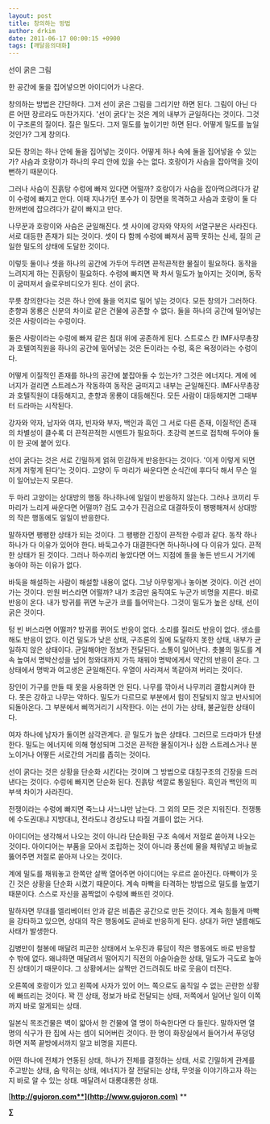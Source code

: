 ```yaml
---
layout: post
title: 창의하는 방법
author: drkim
date: 2011-06-17 00:00:15 +0900
tags: [깨달음의대화]
---
```

선이 굵은 그림

  
한 공간에 둘을 집어넣으면 아이디어가 나온다. 

창의하는 방법은 간단하다. 그저 선이 굵은 그림을 그리기만 하면 된다. 그림이 아닌 다른 어떤 장르라도 마찬가지다. '선이 굵다'는 것은 계의 내부가 균일하다는 것이다. 그것이 구조론의 질이다. 질은 밀도다. 그저 밀도를 높이기만 하면 된다. 어떻게 밀도를 높일 것인가? 그게 창의다. 

모든 창의는 하나 안에 둘을 집어넣는 것이다. 어떻게 하나 속에 둘을 집어넣을 수 있는가? 사슴과 호랑이가 하나의 우리 안에 있을 수는 없다. 호랑이가 사슴을 잡아먹을 것이 뻔하기 때문이다. 

그러나 사슴이 진흙탕 수렁에 빠져 있다면 어떨까? 호랑이가 사슴을 잡아먹으려다가 같이 수렁에 빠지고 만다. 이때 지나가던 포수가 이 장면을 목격하고 사슴과 호랑이 둘 다 한꺼번에 잡으려다가 같이 빠지고 만다. 

나무꾼과 호랑이와 사슴은 균일해진다. 셋 사이에 강자와 약자의 서열구분은 사라진다. 서로 대등한 존재가 되는 것이다. 셋이 다 함께 수렁에 빠져서 꼼짝 못하는 신세, 질의 균일한 밀도의 상태에 도달한 것이다. 

이렇듯 둘이나 셋을 하나의 공간에 가두어 두려면 끈적끈적한 물질이 필요하다. 동작을 느려지게 하는 진흙탕이 필요하다. 수렁에 빠지면 꽉 차서 밀도가 높아지는 것이며, 동작이 굼떠져서 슬로우비디오가 된다. 선이 굵다. 

무릇 창의한다는 것은 하나 안에 둘을 억지로 밀어 넣는 것이다. 모든 창의가 그러하다. 춘향과 몽룡은 신분의 차이로 같은 건물에 공존할 수 없다. 둘을 하나의 공간에 밀어넣는 것은 사랑이라는 수렁이다. 

둘은 사랑이라는 수렁에 빠져 같은 침대 위에 공존하게 된다. 스트로스 칸 IMF사무총장과 호텔여직원을 하나의 공간에 밀어넣는 것은 돈이라는 수렁, 혹은 욕정이라는 수렁이다. 

어떻게 이질적인 존재를 하나의 공간에 붙잡아둘 수 있는가? 그것은 에너지다. 계에 에너지가 걸리면 스트레스가 작동하여 동작은 굼떠지고 내부는 균일해진다. IMF사무총장과 호텔직원이 대등해지고, 춘향과 몽룡이 대등해진다. 모든 사람이 대등해지면 그때부터 드라마는 시작된다. 

강자와 약자, 남자와 여자, 빈자와 부자, 백인과 흑인 그 서로 다른 존재, 이질적인 존재의 차별성이 클수록 더 끈적끈적한 시멘트가 필요하다. 초강력 본드로 접착해 두어야 둘이 한 곳에 붙어 있다. 

선이 굵다는 것은 서로 긴밀하게 얽혀 민감하게 반응한다는 것이다. '이게 이렇게 되면 저게 저렇게 된다'는 것이다. 고양이 두 마리가 싸운다면 순식간에 후다닥 해서 무슨 일이 일어났는지 모른다. 

두 마리 고양이는 상대방의 행동 하나하나에 일일이 반응하지 않는다. 그러나 코끼리 두 마리가 느리게 싸운다면 어떨까? 검도 고수가 진검으로 대결하듯이 팽팽해져서 상대방의 작은 행동에도 일일이 반응한다. 

말하자면 팽팽한 상태가 되는 것이다. 그 팽팽한 긴장이 끈적한 수렁과 같다. 동작 하나하나가 다 이유가 있어야 한다. 바둑고수가 대결한다면 하나하나에 다 이유가 있다. 끈적한 상태가 된 것이다. 그러나 하수끼리 놓았다면 어느 지점에 돌을 놓든 반드시 거기에 놓아야 하는 이유가 없다. 

바둑을 해설하는 사람이 해설할 내용이 없다. 그냥 아무렇게나 놓아본 것이다. 이건 선이 가는 것이다. 만원 버스라면 어떨까? 내가 조금만 움직여도 누군가 비명을 지른다. 바로 반응이 온다. 내가 방귀를 뀌면 누군가 코를 틀어막는다. 그것이 밀도가 높은 상태, 선이 굵은 것이다. 

텅 빈 버스라면 어떨까? 방귀를 뀌어도 반응이 없다. 소리를 질러도 반응이 없다. 생쇼를 해도 반응이 없다. 이건 밀도가 낮은 상태, 구조론의 질에 도달하지 못한 상태, 내부가 균일하지 않은 상태이다. 균일해야만 정보가 전달된다. 소통이 일어난다. 촛불의 밀도를 계속 높여서 명박산성을 넘어 청와대까지 가득 채워야 명박에게서 약간의 반응이 온다. 그 상태에서 명박과 여고생은 균일해진다. 우열이 사라져서 똑같아져 버리는 것이다. 

장인이 가구를 만들 때 못을 사용하면 안 된다. 나무를 깎아서 나무끼리 결합시켜야 한다. 못은 강하고 나무는 약하다. 밀도가 다르므로 부분에서 힘이 전달되지 않고 반사되어 되돌아온다. 그 부분에서 삐꺽거리기 시작한다. 이는 선이 가는 상태, 불균일한 상태이다. 

여자 하나에 남자가 둘이면 삼각관계다. 곧 밀도가 높은 상태다. 그러므로 드라마가 탄생한다. 밀도는 에너지에 의해 형성되며 그것은 끈적한 물질이거나 심한 스트레스거나 분노이거나 어떻든 서로간의 거리를 좁히는 것이다. 

선이 굵다는 것은 상황을 단순화 시킨다는 것이며 그 방법으로 대칭구조의 긴장을 드러낸다는 것이다. 수렁에 빠지면 단순화 된다. 진흙탕 색깔로 통일된다. 흑인과 백인의 피부색 차이가 사라진다. 

전쟁이라는 수렁에 빠지면 죽느냐 사느냐만 남는다. 그 외의 모든 것은 지워진다. 전쟁통에 수도권대냐 지방대냐, 전라도냐 경상도냐 따질 겨를이 없는 거다. 

아이디어는 생각해서 나오는 것이 아니라 단순화된 구조 속에서 저절로 쏟아져 나오는 것이다. 아이디어는 부품을 모아서 조립하는 것이 아니라 풍선에 물을 채워넣고 바늘로 뚫어주면 저절로 쏟아져 나오는 것이다. 

계에 밀도를 채워놓고 한쪽만 살짝 열어주면 아이디어는 우르르 쏟아진다. 마빡이가 웃긴 것은 상황을 단순화 시켰기 때문이다. 계속 마빡을 타격하는 방법으로 밀도를 높였기 때문이다. 스스로 자신을 꼼짝없이 수렁에 빠뜨린 것이다. 

말하자면 무대를 엘리베이터 안과 같은 비좁은 공간으로 만든 것이다. 계속 힘들게 마빡을 강타하고 있으면, 상대의 작은 행동에도 곧바로 반응하게 된다. 상대가 혀만 낼름해도 사태가 발생한다. 

김병만이 철봉에 매달려 피곤한 상태에서 노우진과 류담이 작은 행동에도 바로 반응할 수 밖에 없다. 왜냐하면 매달려서 떨어지기 직전의 아슬아슬한 상태, 밀도가 극도로 높아진 상태이기 때문이다. 그 상황에서는 살짝만 건드려줘도 바로 웃음이 터진다. 

오른쪽에 호랑이가 있고 왼쪽에 사자가 있어 어느 쪽으로도 움직일 수 없는 곤란한 상황에 빠뜨리는 것이다. 꽉 낀 상태, 정보가 바로 전달되는 상태, 저쪽에서 일어난 일이 이쪽까지 바로 알게되는 상태. 

일본식 목조건물은 벽이 얇아서 한 건물에 열 명이 하숙한다면 다 들린다. 말하자면 열 명의 식구가 한 집에 사는 셈이 되어버린 것이다. 한 명이 화장실에서 들어가서 푸덩덩 하면 저쪽 끝방에서까지 알고 비명을 지른다. 

어떤 하나에 전체가 연동된 상태, 하나가 전체를 결정하는 상태, 서로 긴밀하게 관계를 주고받는 상태, 숨 막히는 상태, 에너지가 잘 전달되는 상태, 무엇을 이야기하고자 하는지 바로 알 수 있는 상태. 매달려서 대롱대롱한 상태. 


  








[**http://gujoron.com**](http://www.gujoron.com)** 
**

**∑**